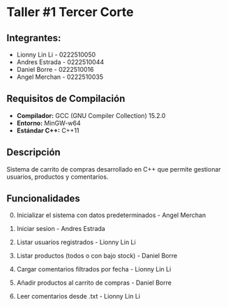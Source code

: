 # Taller #1 Tercer Corte

## Integrantes:
- Lionny Lin Li - 0222510050
- Andres Estrada - 0222510044
- Daniel Borre - 0222510016
- Angel Merchan - 0222510035

## Requisitos de Compilación
- **Compilador:** GCC (GNU Compiler Collection) 15.2.0
- **Entorno:** MinGW-w64
- **Estándar C++:** C++11

## Descripción
Sistema de carrito de compras desarrollado en C++ que permite gestionar usuarios, productos y comentarios.

## Funcionalidades
0. Inicializar el sistema con datos predeterminados - Angel Merchan
1. Iniciar sesion - Andres Estrada
2. Listar usuarios registrados - Lionny Lin Li
3. Listar productos (todos o con bajo stock) - Daniel Borre
4. Cargar comentarios filtrados por fecha - Lionny Lin Li
5. Añadir productos al carrito de compras - Daniel Borre

6. Leer comentarios desde .txt - Lionny Lin Li
